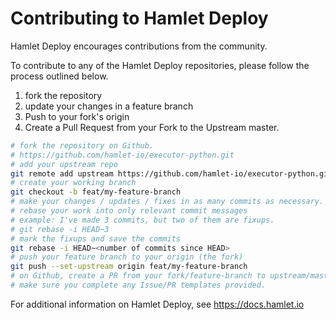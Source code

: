 # Contributing to Hamlet Deploy

Hamlet Deploy encourages contributions from the community.

To contribute to any of the Hamlet Deploy repositories, please follow the process outlined below.

 1. fork the repository
 2. update your changes in a feature branch
 3. Push to your fork's origin
 4. Create a Pull Request from your Fork to the Upstream master.

 ```bash
 # fork the repository on Github.
 # https://github.com/hamlet-io/executor-python.git
 # add your upstream repo
 git remote add upstream https://github.com/hamlet-io/executor-python.git
 # create your working branch
 git checkout -b feat/my-feature-branch
 # make your changes / updates / fixes in as many commits as necessary.
 # rebase your work into only relevant commit messages
 # example: I've made 3 commits, but two of them are fixups.
 # git rebase -i HEAD~3
 # mark the fixups and save the commits
 git rebase -i HEAD~<number of commits since HEAD>
 # push your feature branch to your origin (the fork)
 git push --set-upstream origin feat/my-feature-branch
 # on Github, create a PR from your fork/feature-branch to upstream/master.
 # make sure you complete any Issue/PR templates provided.
 ```

 For additional information on Hamlet Deploy, see https://docs.hamlet.io